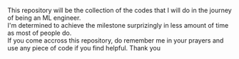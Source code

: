 This repository will be the collection of the codes that I will do in the journey of being an ML engineer. <br>I'm determined to achieve the milestone surprizingly in less amount of time as most of people do. <br>If you come accross this repository, do remember me in your prayers and use any piece of code if you find helpful. Thank you